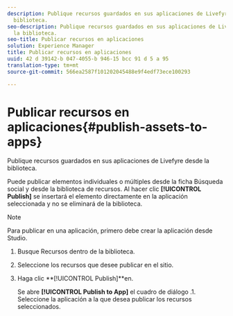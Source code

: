```yaml
---
description: Publique recursos guardados en sus aplicaciones de Livefyre desde la
  biblioteca.
seo-description: Publique recursos guardados en sus aplicaciones de Livefyre desde
  la biblioteca.
seo-title: Publicar recursos en aplicaciones
solution: Experience Manager
title: Publicar recursos en aplicaciones
uuid: 42 d 39142-b 047-4055-b 946-15 bcc 91 d 5 a 95
translation-type: tm+mt
source-git-commit: 566ea2587f101202045488e9f4edf73ece100293

---
```



# Publicar recursos en aplicaciones{#publish-assets-to-apps}

Publique recursos guardados en sus aplicaciones de Livefyre desde la biblioteca.

Puede publicar elementos individuales o múltiples desde la ficha Búsqueda social y desde la biblioteca de recursos. Al hacer clic **[!UICONTROL Publish]** se insertará el elemento directamente en la aplicación seleccionada y no se eliminará de la biblioteca.

>[!NOTE]
>
>Para publicar en una aplicación, primero debe crear la aplicación desde Studio.

1. Busque Recursos dentro de la biblioteca.
1. Seleccione los recursos que desee publicar en el sitio.
1. Haga clic **[!UICONTROL Publish]**en.

   Se abre **[!UICONTROL Publish to App]** el cuadro de diálogo .1. Seleccione la aplicación a la que desea publicar los recursos seleccionados.
